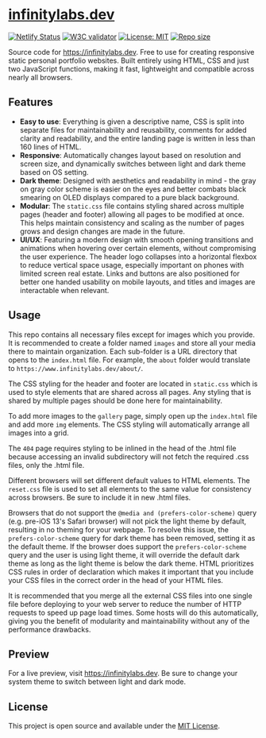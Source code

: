 # [infinitylabs.dev](https://www.infinitylabs.dev)

[![Netlify Status](https://api.netlify.com/api/v1/badges/73fd9ee6-96b3-4e11-b456-dd51b582f9d2/deploy-status)](https://www.infinitylabs.dev) [![W3C validator](https://img.shields.io/w3c-validation/html?targetUrl=https%3A%2F%2Finfinitylabs.dev)](https://validator.w3.org/nu/?doc=https%3A%2F%2Fwww.infinitylabs.dev%2F) [![License: MIT](https://img.shields.io/badge/License-MIT-blue.svg)](https://opensource.org/licenses/MIT) [![Repo size](https://img.shields.io/github/repo-size/arlenegrace/infinitylabs.dev)](https://github.com/arlenegrace/infinitylabs.dev)

Source code for https://infinitylabs.dev. Free to use for creating responsive static personal portfolio websites. Built entirely using HTML, CSS and just two JavaScript functions, making it fast, lightweight and compatible across nearly all browsers.


## Features
- **Easy to use**: Everything is given a descriptive name, CSS is split into separate files for maintainability and reusability, comments for added clarity and readability, and the entire landing page is written in less than 160 lines of HTML.
- **Responsive**: Automatically changes layout based on resolution and screen size, and dynamically switches between light and dark theme based on OS setting.
- **Dark theme**: Designed with aesthetics and readability in mind - the gray on gray color scheme is easier on the eyes and better combats black smearing on OLED displays compared to a pure black background.
- **Modular**: The `static.css` file contains styling shared across multiple pages (header and footer) allowing all pages to be modified at once. This helps maintain consistency and scaling as the number of pages grows and design changes are made in the future.
- **UI/UX**: Featuring a modern design with smooth opening transitions and animations when hovering over certain elements, without compromising the user experience. The header logo collapses into a horizontal flexbox to reduce vertical space usage, especially important on phones with limited screen real estate. Links and buttons are also positioned for better one handed usability on mobile layouts, and titles and images are interactable when relevant.


## Usage
This repo contains all necessary files except for images which you provide. It is recommended to create a folder named `images` and store all your media there to maintain organization. Each sub-folder is a URL directory that opens to the `index.html` file. For example, the `about` folder would translate to `https://www.infinitylabs.dev/about/`.

The CSS styling for the header and footer are located in `static.css` which is used to style elements that are shared across all pages. Any styling that is shared by multiple pages should be done here for maintainability.

To add more images to the `gallery` page, simply open up the `index.html` file and add more `img` elements. The CSS styling will automatically arrange all images into a grid.

The `404` page requires styling to be inlined in the head of the .html file because accessing an invalid subdirectory will not fetch the required .css files, only the .html file.

Different browsers will set different default values to HTML elements. The `reset.css` file is used to set all elements to the same value for consistency across browsers. Be sure to include it in new .html files.

Browsers that do not support the `@media and (prefers-color-scheme)` query (e.g. pre-iOS 13's Safari browser) will not pick the light theme by default, resulting in no theming for your webpage. To resolve this issue, the `prefers-color-scheme` query for dark theme has been removed, setting it as the default theme. If the browser does support the `prefers-color-scheme` query and the user is using light theme, it will override the default dark theme as long as the light theme is below the dark theme. HTML prioritizes CSS rules in order of declaration which makes it important that you include your CSS files in the correct order in the head of your HTML files.

It is recommended that you merge all the external CSS files into one single file before deploying to your web server to reduce the number of HTTP requests to speed up page load times. Some hosts will do this automatically, giving you the benefit of modularity and maintainability without any of the performance drawbacks.


## Preview
For a live preview, visit https://infinitylabs.dev. Be sure to change your system theme to switch between light and dark mode.


## License
This project is open source and available under the [MIT License](LICENSE).
